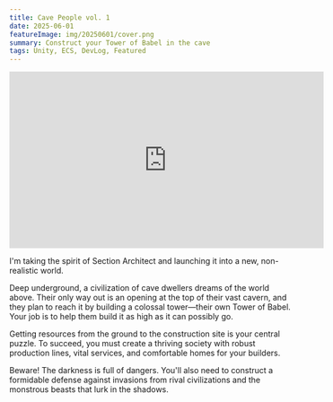 ```yaml
---
title: Cave People vol. 1
date: 2025-06-01
featureImage: img/20250601/cover.png
summary: Construct your Tower of Babel in the cave
tags: Unity, ECS, DevLog, Featured
---
```


<div class="video-container">
<iframe width="560" height="315" src="https://www.youtube.com/embed/uFJGayR5d2w?si=OUk07DTYut-Wxzeu" title="YouTube video player" frameborder="0" allow="accelerometer; autoplay; clipboard-write; encrypted-media; gyroscope; picture-in-picture; web-share" referrerpolicy="strict-origin-when-cross-origin" allowfullscreen></iframe>
</div>

I'm taking the spirit of Section Architect and launching it into a new, non-realistic world.

Deep underground, a civilization of cave dwellers dreams of the world above. Their only way out is an opening at the top of their vast cavern, and they plan to reach it by building a colossal tower—their own Tower of Babel. Your job is to help them build it as high as it can possibly go.

Getting resources from the ground to the construction site is your central puzzle. To succeed, you must create a thriving society with robust production lines, vital services, and comfortable homes for your builders.

Beware! The darkness is full of dangers. You'll also need to construct a formidable defense against invasions from rival civilizations and the monstrous beasts that lurk in the shadows.
